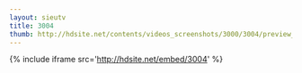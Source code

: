 ```yaml
---
layout: sieutv
title: 3004
thumb: http://hdsite.net/contents/videos_screenshots/3000/3004/preview_360p.mp4.jpg
---
```

{% include iframe src='http://hdsite.net/embed/3004' %}
 
